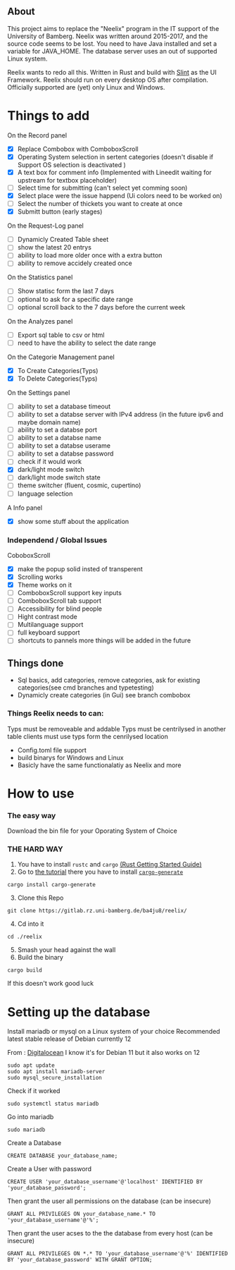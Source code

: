 ## About
This project aims to replace the "Neelix" program in the IT support of the University of Bamberg. Neelix was written around 2015-2017, and the source code seems to be lost. You need to have Java installed and set a variable for JAVA_HOME. The database server uses an out of supported Linux system.

Reelix wants to redo all this. Written in Rust and build with [Slint](https://slint.dev/) as the UI Framework. Reelix should run on every desktop OS after compilation. Officially supported are (yet) only Linux and Windows.


# Things to add

 On the Record panel
- [x] Replace Combobox with ComboboxScroll
- [x] Operating System selection in sertent categories (doesn't disable if Support OS selection is deactivated )
- [x] A text box for comment info (Implemented with Lineedit waiting for upstream for textbox placeholder)
- [ ] Select time for submitting (can't select yet comming soon)
- [x] Select place were the issue happend (Ui colors need to be worked on)
- [ ] Select the number of thickets you want to create at once
- [x] Submitt button (early stages)

On the Request-Log panel
- [ ] Dynamicly Created Table sheet
- [ ] show the latest 20 entrys 
- [ ] ability to load more older once with a extra button
- [ ] ability to remove accidely created once

On the Statistics panel
- [ ] Show statisc form the last 7 days
- [ ] optional to ask for a specific date range
- [ ] optional scroll back to the 7 days before the current week

On the Analyzes panel
- [ ] Export sql table to csv or html
- [ ] need to have the ability to select the date range

On the Categorie Management panel
- [x] To Create Categories(Typs)
- [x] To Delete Categories(Typs)

On the Settings panel
- [ ] ability to set a database timeout
- [ ] ability to set a databse server with IPv4 address (in the future ipv6 and maybe domain name)
- [ ] ability to set a databse port
- [ ] ability to set a databse name
- [ ] ability to set a databse userame
- [ ] ability to set a databse password
- [ ] check if it would work
- [x] dark/light mode switch
- [ ] dark/light mode switch state
- [ ] theme switcher (fluent, cosmic, cupertino)
- [ ] language selection

A Info panel
- [x]  show some stuff about the application 

### Independend / Global Issues

CoboboxScroll
- [x] make the popup solid insted of transperent
- [x] Scrolling works
- [x] Theme works on it
- [ ] ComboboxScroll support key inputs
- [ ] ComboboxScroll tab support
- [ ] Accessibility for blind people
- [ ] Hight contrast mode
- [ ] Multilanguage support
- [ ] full keyboard support
- [ ] shortcuts to pannels
more things will be added in the future

## Things done
- Sql basics, add categories, remove categories, ask for existing categories(see cmd branches and typetesting)
- Dynamicly create categories (in Gui) see branch combobox



### Things Reelix needs to can:
Typs must be removeable and addable
Typs must be centrilysed in another table
clients must use typs form the cenrilysed location

- Config.toml file support
- build binarys for Windows and Linux
- Basicly have the same functionalatiy as Neelix and more


# How to use

### The easy way 
Download the bin file for your Oporating System of Choice

### THE HARD WAY
1. You have to install  ```rustc``` and ```cargo``` [(Rust Getting Started Guide)](https://www.rust-lang.org/learn/get-started)
2. Go to [the tutorial](https://releases.slint.dev/1.5.1/docs/tutorial/rust/introduction)
there you have to install [`cargo-generate`](https://github.com/cargo-generate/cargo-generate)

```
cargo install cargo-generate
```
3.   Clone this Repo

    git clone https://gitlab.rz.uni-bamberg.de/ba4ju8/reelix/
 
4. Cd into it    
```
cd ./reelix
 ```
5. Smash your head against the wall
6. Build the binary
```
cargo build
```


If this doesn't work good luck 

# Setting up the database
Install mariadb or mysql on a Linux system of your choice
Recommended  latest stable release of Debian currently 12

From : [Digitalocean](https://www.digitalocean.com/community/tutorials/how-to-install-mariadb-on-debian-11)
I know it's for Debian 11 but it also works on 12

```
sudo apt update
sudo apt install mariadb-server
sudo mysql_secure_installation
```

Check if it worked
```
sudo systemctl status mariadb
```

Go into mariadb
```
sudo mariadb
```

Create a Database
```
CREATE DATABASE your_database_name;
```

Create a User with password
```
CREATE USER 'your_database_username'@'localhost' IDENTIFIED BY 'your_database_password';
```

Then grant the user all permissions on the database (can be insecure)
```
GRANT ALL PRIVILEGES ON your_database_name.* TO 'your_database_username'@'%';
```

Then grant the user acses to the the database from every host (can be insecure)
```
GRANT ALL PRIVILEGES ON *.* TO 'your_database_username'@'%' IDENTIFIED BY 'your_database_password' WITH GRANT OPTION;
```
